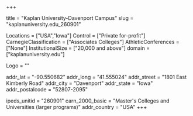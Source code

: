 
+++

title = "Kaplan University-Davenport Campus"
slug = "kaplanuniversity.edu_260901"

Locations = ["USA","Iowa"]
Control = ["Private for-profit"]
CarnegieClassification = ["Associates Colleges"]
AthleticConferences = ["None"]
InstitutionalSize = ["20,000 and above"]
domain = ["kaplanuniversity.edu"]

Logo = ""

addr_lat = "-90.550682"
addr_long = "41.555024"
addr_street = "1801 East Kimberly Road"
addr_city = "Davenport"
addr_state = "Iowa"
addr_postalcode = "52807-2095"

ipeds_unitid = "260901"
carn_2000_basic = "Master's Colleges and Universities (larger programs)"
addr_country = "USA"
+++
    
